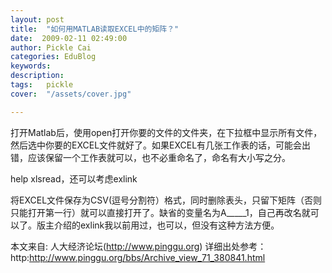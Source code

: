 ```yaml
---
layout: post  
title:  "如何用MATLAB读取EXCEL中的矩阵？"
date:  2009-02-11 02:49:00
author: Pickle Cai  
categories: EduBlog  
keywords: 
description:   
tags:	pickle   
cover:  "/assets/cover.jpg"  

---
```




打开Matlab后，使用open打开你要的文件的文件夹，在下拉框中显示所有文件，然后选中你要的EXCEL文件就好了。如果EXCEL有几张工作表的话，可能会出错，应该保留一个工作表就可以，也不必重命名了，命名有大小写之分。 

help xlsread，还可以考虑exlink 

将EXCEL文件保存为CSV(逗号分割符）格式，同时删除表头，只留下矩阵（否则只能打开第一行）就可以直接打开了。缺省的变量名为A_____1，自己再改名就可以了。版主介绍的exlink我以前用过，也可以，但没有这种方法方便。



本文来自: 人大经济论坛(http://www.pinggu.org) 详细出处参考：http:http://www.pinggu.org/bbs/Archive_view_71_380841.html



		    
